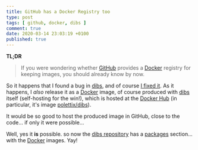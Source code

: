 ```yaml
---
title: GitHub has a Docker Registry too
type: post
tags: [ github, docker, dibs ]
comment: true
date: 2020-03-14 23:03:19 +0100
published: true
---
```


**TL;DR**

> If you were wondering whether [GitHub][] provides a [Docker][] registry
for keeping images, you should already know by now.

So it happens that I found a bug in [dibs][], and of course [I fixed
it][dibs-commit]. As it happens, I *also* release it as a [Docker][] image,
of course produced with [dibs][] itself (self-hosting for the win!), which
is hosted at the [Docker Hub][] (in particular, it's image
[polettix/dibs][]).

It would be so good to host the produced image in GitHub, close to the
code... if only it were possible...

Well, yes it **is** possible. so now the [dibs repository][] has a
[packages][] section... with the [Docker][] images. Yay!


[GitHub]: https://www.github.com/
[Docker]: https://www.docker.com/
[dibs]: http://blog.polettix.it/hi-from-dibs/
[dibs-commit]: https://github.com/polettix/dibs/commit/b3fd1452838b00f044daecbe50a2dd4c90cd339e
[Docker Hub]: https://hub.docker.com/
[polettix/dibs]: https://hub.docker.com/r/polettix/dibs
[dibs repository]: https://github.com/polettix/dibs
[packages]: https://github.com/polettix/dibs/packages
